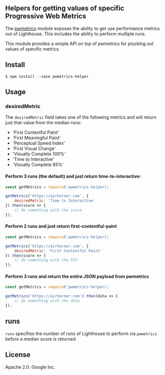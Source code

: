 ## Helpers for getting values of specific Progressive Web Metrics

The [pwmetrics](https://github.com/paulirish/pwmetrics) module exposes the ability to get use performance 
metrics out of Lighthouse. This includes the ability to perform multiple runs.

This module provides a simple API on top of pwmetrics for plucking out values of specific metrics.

## Install

```
$ npm install --save pwmetrics-helper
```

## Usage

### desiredMetric

The `desiredMetric` field takes one of the following metrics and will return just
that value from the median runs:

* 'First Contentful Paint'
* 'First Meaningful Paint'
* 'Perceptual Speed Index'
* 'First Visual Change'
* 'Visually Complete 100%'
* 'Time to Interactive'
* 'Visually Complete 85%'

#### Perform 3 runs (the default) and just return time-to-interactive:

```js
const getMetrics = require('pwmetrics-helper);

getMetrics('https://airhorner.com', {
    desiredMetric: 'Time to Interactive'
}).then(score => {
    // do something with the score
});
```

#### Perform 2 runs and just return first-contentful-paint

```js
const getMetrics = require('pwmetrics-helper);

getMetrics('https://airhorner.com', {
    desiredMetric: 'First Contentful Paint'
}).then(score => {
    // do something with the FCP
});
```

#### Perform 3 runs and return the entire JSON payload from pwmetrics

```js
const getMetrics = require('pwmetrics-helper);

getMetrics('https://airhorner.com').then(data => {
    // do something with the data
});
```

## runs

`runs` specifies the number of runs of Lighthouse to perform via `pwmetrics`
before a median score is returned

## License

Apache 2.0. Google Inc.